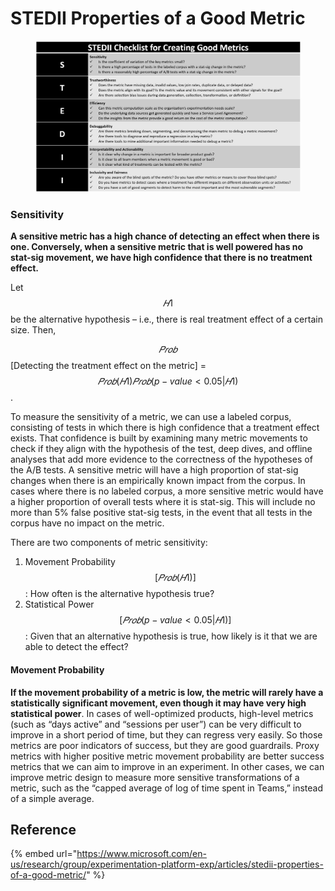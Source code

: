 # STEDII Properties of a Good Metric

<figure><img src=".gitbook/assets/image (3).png" alt=""><figcaption></figcaption></figure>



### Sensitivity

**A sensitive metric has a high chance of detecting an effect when there is one. Conversely, when a sensitive metric that is well powered has no stat-sig movement, we have high confidence that there is no treatment effect.**&#x20;

Let $$𝐻1$$ be the alternative hypothesis – i.e., there is real treatment effect of a certain size. Then,

$$𝑃𝑟𝑜𝑏$$\[Detecting the treatment effect on the metric] = $$𝑃𝑟𝑜𝑏(𝐻1)𝑃𝑟𝑜𝑏(p-value<0.05|𝐻1)$$.

To measure the sensitivity of a metric, we can use a labeled corpus, consisting of tests in which there is high confidence that a treatment effect exists. That confidence is built by examining many metric movements to check if they align with the hypothesis of the test, deep dives, and offline analyses that add more evidence to the correctness of the hypotheses of the A/B tests. A sensitive metric will have a high proportion of stat-sig changes when there is an empirically known impact from the corpus. In cases where there is no labeled corpus, a more sensitive metric would have a higher proportion of overall tests where it is stat-sig. This will include no more than 5% false positive stat-sig tests, in the event that all tests in the corpus have no impact on the metric.

There are two components of metric sensitivity:

1. Movement Probability $$[𝑃𝑟𝑜𝑏(𝐻1)]$$: How often is the alternative hypothesis true?
2. Statistical Power $$[𝑃𝑟𝑜𝑏(p-value<0.05|𝐻1)]$$: Given that an alternative hypothesis is true, how likely is it that we are able to detect the effect?

#### Movement Probability

**If the movement probability of a metric is low, the metric will rarely have a statistically significant movement, even though it may have very high statistical power**. In cases of well-optimized products, high-level metrics (such as “days active” and “sessions per user”) can be very difficult to improve in a short period of time, but they can regress very easily. So those metrics are poor indicators of success, but they are good guardrails. Proxy metrics with higher positive metric movement probability are better success metrics that we can aim to improve in an experiment. In other cases, we can improve metric design to measure more sensitive transformations of a metric, such as the “capped average of log of time spent in Teams,” instead of a simple average.

####

## Reference

{% embed url="https://www.microsoft.com/en-us/research/group/experimentation-platform-exp/articles/stedii-properties-of-a-good-metric/" %}

